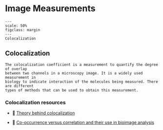 # Image Measurements

```{figure} ../images/colocalization.png
---
scale: 50%
figclass: margin
---
Colocalization
```

## Colocalization

```{dropdown} What is a colocalization coefficient?
The colocalization coefficient is a measurement to quantify the degree of overlap
between two channels in a microscopy image. It is a widely used measurement in
biology to indicate interaction of the molecules being measured. There are different
types of methods that can be used to obtain this measurement.
```

### Colocalization resources

- 🔢 [Theory behind colocalization](https://svi.nl/ColocalizationTheory)

- 📄 [Co-occurrence versus correlation and their use in bioimage analysis](https://journals.biologists.com/jcs/article/131/3/jcs211847/77151/Image-co-localization-co-occurrence-versus)

